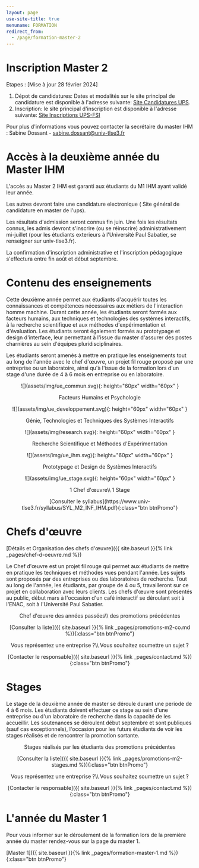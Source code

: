```yaml
---
layout: page
use-site-title: true
menuname: FORMATION
redirect_from:
  - /page/formation-master-2
---
```


# Inscription Master 2

Etapes : [Mise à jour 28 février 2024]

1. Dépot de candidatures: Dates et modalités sur le site principal de candidature est disponible à l'adresse suivante: [Site Candidatures UPS](https://www.univ-tlse3.fr/candidatures/candidature-en-licence-ou-master).
2. Inscription: le site principal d'inscription est disponible à l'adresse suivante: [Site Inscriptions UPS-FSI](https://www.univ-tlse3.fr/inscriptions/inscriptions-administratives-1)

Pour plus d'informations vous pouvez contacter la secrétaire du master IHM :
Sabine Dossant - [sabine.dossant@univ-tlse3.fr](mailto:sabine.dossant@univ-tlse3.fr)


# Accès à la deuxième année du Master IHM

L'accès au Master 2 IHM est garanti aux étudiants du M1 IHM ayant validé leur année.

Les autres devront faire une candidature electronique ( Site général de candidature en master de l'ups).

Les résultats d'admission seront connus fin juin. 
Une fois les résultats connus, les admis devront s'inscrire (ou se réinscrire) 
administrativement mi-juillet (pour les étudiants exterieurs à l'Université Paul Sabatier, 
se renseigner sur univ-tlse3.fr). 

La confirmation d'inscription administrative et l'inscription pédagogique 
s'effectura entre fin août et début septembre.


# Contenu des enseignements

Cette deuxième année permet aux étudiants d'acquérir toutes les connaissances et compétences nécessaires 
aux métiers de l'interaction homme machine. 
Durant cette année, les étudiants seront formés aux facteurs humains, 
aux techniques et technologies des systèmes interactifs, à la recherche scientifique 
et aux méthodes d'expérimentation et d'évaluation. 
Les étudiants seront également formés au prototypage et design d'interface, 
leur permettant à l'issue du master d'assurer des postes charnières 
au sein d'équipes pluridisciplinaires.

Les étudiants seront amenés à mettre en pratique les enseignements tout au long de 
l'année avec le chef d'œuvre, un projet fil rouge proposé par une entreprise ou un laboratoire, 
ainsi qu'à l'issue de la formation lors d'un stage d'une durée de 4 à 6 mois en entreprise ou en laboratoire.


<div class="row">
<div class="col-sm-offset-1 col-sm-2">
<p style="text-align:center">
![](assets/img/ue_commun.svg){: height="60px" width="60px" }
</p>
<p style="text-align:center">
Facteurs Humains et Psychologie
</p>
</div>
<div class="col-sm-2">
<p style="text-align:center">
![](assets/img/ue_developpement.svg){: height="60px" width="60px" }
</p>
<p style="text-align:center">
Génie, Technologies et Techniques des Systèmes Interactifs
</p>
</div>
<div class="col-sm-2">
<p style="text-align:center">
![](assets/img/research.svg){: height="60px" width="60px" }
</p>
<p style="text-align:center">
Recherche Scientifique et Méthodes d'Expérimentation
</p>
</div>
<div class="col-sm-2">
<p style="text-align:center">
![](assets/img/ue_ihm.svg){: height="60px" width="60px" }
</p>
<p style="text-align:center">
Prototypage et Design de Systèmes Interactifs
</p>
</div>
<div class="col-sm-2">
<p style="text-align:center">
![](assets/img/ue_stage.svg){: height="60px" width="60px" }
</p>
<p style="text-align:center">
1 Chef d'œuvre\\
1 Stage
</p>
</div>
</div>
 
<p style="text-align:center">
[Consulter le syllabus](https://www.univ-tlse3.fr/syllabus/SYL_M2_INF_IHM.pdf){:class="btn btnPromo"}
</p>
 
# Chefs d'œuvre

[Détails et Organisation des chefs d'œuvre]({{ site.baseurl }}{% link _pages/chef-d-oeuvre.md %})

Le Chef d'œuvre est un projet fil rouge qui permet aux étudiants de mettre en pratique les techniques et 
méthodes vues pendant l'année. 
Les sujets sont proposés par des entreprises ou des laboratoires de recherche. 
Tout au long de l'année, les étudiants, par groupe de 4 ou 5, travailleront sur ce projet en 
collaboration avec leurs clients. 
Les chefs d'œuvre sont présentés au public, début mars à l'occasion d'un café interactif se déroulant soit à l'ENAC, 
soit à l'Université Paul Sabatier.

<div class="row">
<div class="col-sm-6">
<p style="text-align:center">
Chef d'œuvre des années passées\\
des promotions précédentes
</p>
<p style="text-align:center">
[Consulter la liste]({{ site.baseurl }}{% link _pages/promotions-m2-co.md %}){:class="btn btnPromo"}
</p>
</div>
<div class="col-sm-6">
<p style="text-align:center">
Vous représentez une entreprise ?\\
Vous souhaitez soumettre un sujet ?
</p>
<p style="text-align:center">
[Contacter le responsable]({{ site.baseurl }}{% link _pages/contact.md %}){:class="btn btnPromo"}
</p>
</div>
</div>

 
# Stages

Le stage de la deuxième année de master se déroule durant une periode de 4 à 6 mois. 
Les étudiants doivent effectuer ce stage au sein d'une entreprise ou d'un laboratoire 
de recherche dans la capacité de les accueillir. 
Les soutenances se déroulent début septembre et sont publiques (sauf cas exceptionnels), 
l'occasion pour les futurs étudiants de voir les stages réalisés et de rencontrer la promotion sortante.

<div class="row">
<div class="col-sm-6">
<p style="text-align:center">
Stages réalisés par les étudiants
des promotions précédentes
</p>
<p style="text-align:center">
[Consulter la liste]({{ site.baseurl }}{% link _pages/promotions-m2-stages.md %}){:class="btn btnPromo"}
</p>
</div>
<div class="col-sm-6">
<p style="text-align:center">
Vous représentez une entreprise ?\\
Vous souhaitez soumettre un sujet ?
</p>
<p style="text-align:center">
[Contacter le responsable]({{ site.baseurl }}{% link _pages/contact.md %}){:class="btn btnPromo"}
</p>
</div>
</div>

# L'année du Master 1

Pour vous informer sur le déroulement de la formation lors de la première année du master rendez-vous 
sur la page du master 1.

[Master 1]({{ site.baseurl }}{% link _pages/formation-master-1.md %}){:class="btn btnPromo"}

